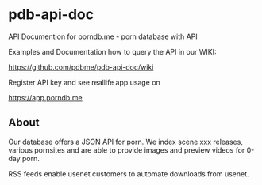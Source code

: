 # pdb-api-doc
API Documention for porndb.me - porn database with API

Examples and Documentation how to query the API in our WIKI:

https://github.com/pdbme/pdb-api-doc/wiki

Register API key and see reallife app usage on

https://app.porndb.me

## About

Our database offers a JSON API for porn. We index scene xxx releases, various pornsites and are able to provide images and preview videos for 0-day porn.

RSS feeds enable usenet customers to automate downloads from usenet.

